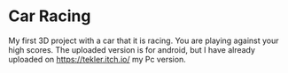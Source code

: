 # Car Racing
My first 3D project with a car that it is racing. You are playing against your high scores. 
The uploaded version is for android, but I have already uploaded on https://tekler.itch.io/ my Pc version.